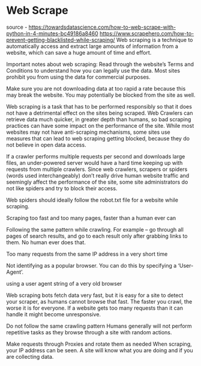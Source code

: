 # Web Scrape

source - https://towardsdatascience.com/how-to-web-scrape-with-python-in-4-minutes-bc49186a8460
https://www.scrapehero.com/how-to-prevent-getting-blacklisted-while-scraping/
Web scraping is a technique to automatically access and extract large amounts of information from a website, 
which can save a huge amount of time and effort.

Important notes about web scraping:
Read through the website’s Terms and Conditions to understand how you can legally use the data. Most sites prohibit 
you from using the data for commercial purposes.

Make sure you are not downloading data at too rapid a rate because this may break the website. You may potentially be 
blocked from the site as well.

Web scraping is a task that has to be performed responsibly so that it does not have a detrimental effect on the sites 
being scraped. Web Crawlers can retrieve data much quicker, in greater depth than humans, so bad scraping practices 
can have some impact on the performance of the site. While most websites may not have anti-scraping mechanisms, some 
sites use measures that can lead to web scraping getting blocked, because they do not believe in open data access.

If a crawler performs multiple requests per second and downloads large files, an under-powered server would have a 
hard time keeping up with requests from multiple crawlers. Since web crawlers, scrapers or spiders 
(words used interchangeably) don’t really drive human website traffic and seemingly affect the performance of the 
site, some site administrators do not like spiders and try to block their access.

Web spiders should ideally follow the robot.txt file for a website while scraping.

Scraping too fast and too many pages, faster than a human ever can

Following the same pattern while crawling. For example – go through all pages of search results, and go to each 
result only after grabbing links to them. No human ever does that.

Too many requests from the same IP address in a very short time

Not identifying as a popular browser. You can do this by specifying a ‘User-Agent’.

using a user agent string of a very old browser

Web scraping bots fetch data very fast, but it is easy for a site to detect your scraper, as humans cannot browse that 
fast. The faster you crawl, the worse it is for everyone. If a website gets too many requests than it can handle it 
might become unresponsive.

Do not follow the same crawling pattern
Humans generally will not perform repetitive tasks as they browse through a site with random actions.

Make requests through Proxies and rotate them as needed
When scraping, your IP address can be seen. A site will know what you are doing and if you are collecting data.
